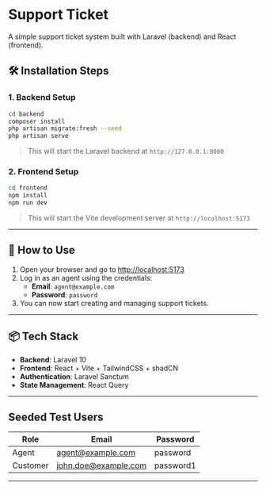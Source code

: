 # Support Ticket

A simple support ticket system built with Laravel (backend) and React (frontend).

## 🛠️ Installation Steps

### 1. Backend Setup

```bash
cd backend
composer install
php artisan migrate:fresh --seed
php artisan serve
```

> This will start the Laravel backend at `http://127.0.0.1:8000`

### 2. Frontend Setup

```bash
cd frontend
npm install
npm run dev
```

> This will start the Vite development server at `http://localhost:5173`

---

## 🚀 How to Use

1. Open your browser and go to [http://localhost:5173](http://localhost:5173)
2. Log in as an agent using the credentials:
   - **Email**: `agent@example.com`
   - **Password**: `password`
3. You can now start creating and managing support tickets.

---

## 📦 Tech Stack

- **Backend**: Laravel 10
- **Frontend**: React + Vite + TailwindCSS + shadCN
- **Authentication**: Laravel Sanctum
- **State Management**: React Query

---

## Seeded Test Users

| Role     | Email                 | Password |
|----------|-----------------------|----------|
| Agent    | agent@example.com     | password |
| Customer | john.doe@example.com  | password1 |

---
